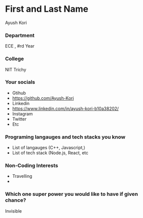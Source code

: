 # First and Last Name
Ayush Kori
### Department
ECE , #rd Year

### College
NIT Trichy

### Your socials
- Gtihub
- https://github.com/Ayush-Kori
- Linkedin
- https://www.linkedin.com/in/ayush-kori-b10a38202/
- Instagram
- Twitter
- Etc

### Programing langauges and tech stacks you know
- List of langauges (C++, Javascript,)
- List of tech stack (Node.js, React, etc

### Non-Coding Interests
- Travelling
- 

### Which one super power you would like to have if given chance?
Invisible
